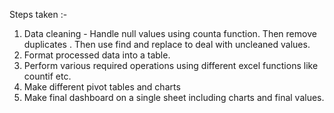 Steps taken :-
1. Data cleaning - Handle null values using counta function. Then remove duplicates . Then use find and replace to deal with uncleaned values.
2. Format processed data into a table.
3. Perform various required operations using different excel functions like countif etc.
4. Make different pivot tables and charts
5. Make final dashboard on a single sheet including charts and final values.
